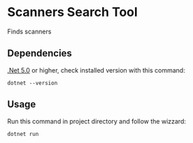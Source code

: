 # Scanners Search Tool

Finds scanners
## Dependencies

[.Net 5.0](https://dotnet.microsoft.com/download/dotnet/5.0) or higher, check installed version with this command:

```
dotnet --version
```

## Usage
Run this command in project directory and follow the  wizzard:

```
dotnet run
